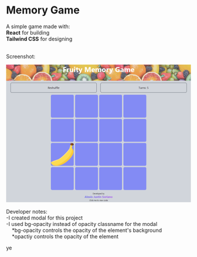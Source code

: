 # Memory Game

A simple game made with: <br />
**React** for building <br />
**Tailwind CSS** for designing <br />

<br />
Screenshot:
<br />

![SampleImage](./src/images/sample1.png)



Developer notes: <br />
-I created modal for this project <br />
-I used bg-opacity instead of opacity classname for the modal <br />
&nbsp;&nbsp;&nbsp;&nbsp;*bg-opacity controls the opacity of the element's background <br />
&nbsp;&nbsp;&nbsp;&nbsp;*opactiy controls the opacity of the element <br />

ye
